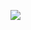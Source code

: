 [![][banner-url]](https://frontendnewsthailand.dev)

[banner-url]: https://github.com/Frontend-News-Thailand/frontend-news-thailand/blob/main/public/banner.jpg?raw=true
